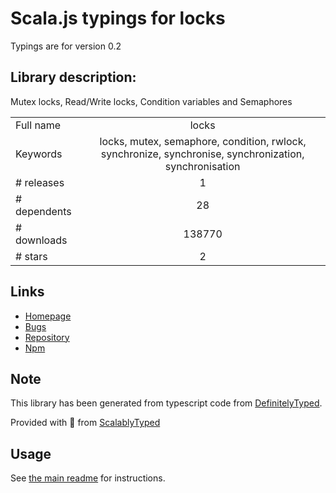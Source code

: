 
# Scala.js typings for locks

Typings are for version 0.2

## Library description:
Mutex locks, Read/Write locks, Condition variables and Semaphores

|                    |                 |
| ------------------ | :-------------: |
| Full name          | locks |
| Keywords           | locks, mutex, semaphore, condition, rwlock, synchronize, synchronise, synchronization, synchronisation |
| # releases         | 1 |
| # dependents       | 28 |
| # downloads        | 138770 |
| # stars            | 2 |

## Links
- [Homepage](https://github.com/Wizcorp/locks#readme)
- [Bugs](https://github.com/Wizcorp/locks/issues)
- [Repository](https://github.com/Wizcorp/locks)
- [Npm](https://www.npmjs.com/package/locks)
    


## Note
This library has been generated from typescript code from [DefinitelyTyped](https://definitelytyped.org).

Provided with :purple_heart: from [ScalablyTyped](https://github.com/oyvindberg/ScalablyTyped)

## Usage
See [the main readme](../../readme.md) for instructions.


